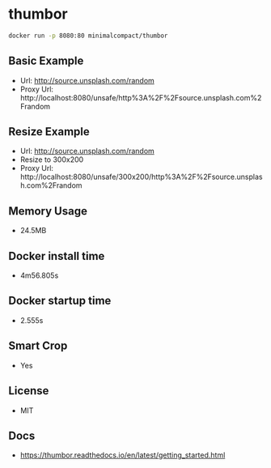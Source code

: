 # thumbor

```sh
docker run -p 8080:80 minimalcompact/thumbor
```

## Basic Example

- Url: http://source.unsplash.com/random
- Proxy Url: http://localhost:8080/unsafe/http%3A%2F%2Fsource.unsplash.com%2Frandom

## Resize Example

- Url: http://source.unsplash.com/random
- Resize to 300x200
- Proxy Url: http://localhost:8080/unsafe/300x200/http%3A%2F%2Fsource.unsplash.com%2Frandom

## Memory Usage

- 24.5MB

## Docker install time

- 4m56.805s

## Docker startup time

- 2.555s

## Smart Crop

- Yes

## License

- MIT

## Docs

- https://thumbor.readthedocs.io/en/latest/getting_started.html
